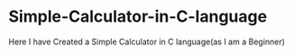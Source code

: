 # Simple-Calculator-in-C-language
Here I have Created a Simple Calculator in C language(as I am a Beginner)
